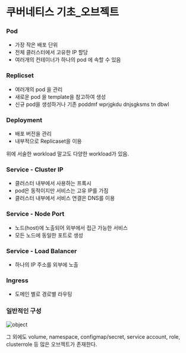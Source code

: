 # 쿠버네티스 기초_오브젝트
### Pod
- 가장 작은 배포 단위
- 전체 클러스터에서 고유한 IP 할당
- 여러개의 컨테이너가 하나의 pod 에 속할 수 있음

### Replicset
- 여러개의 pod 을 관리
- 새로운 pod 을 template을 참고하여 생성
- 신규 pod을 생성하거나 기존 poddmf wprjgkdu dnjsgksms tn dbwl

### Deployment 
- 배포 버전을 관리
- 내부적으로 Replicaset을 이용

위에 서술한 workload 말고도 다양한 workload가 있음.

### Service - Cluster IP
- 클러스터 내부에서 사용하는 프록시
- pod은 동적이지만 서비스는 고유 IP를 가짐
- 클러스터 내부에서 서비스 연결은 DNS를 이용

### Service - Node Port
- 노드(host)에 노출되어 외부에서 접근 가능한 서비스
- 모든 노드에 동일한 포트로 생성

### Service - Load Balancer
- 하나의 IP 주소를 외부에 노출

### Ingress 
- 도메인 별로 경로별 라우팅

### 일반적인 구성
![object](https://user-images.githubusercontent.com/82383294/193376639-4b7820fa-cca0-4125-9b49-bb81b989a4fd.jpeg)

그 외에도 volume, namespace, configmap/secret, service account, role, clusterrole 등 많은 오브젝트가 존재한다.
